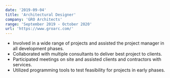 ```yaml
---
date: '2019-09-04'
title: 'Architectural Designer'
company: 'GRO Architects'
range: 'September 2019 - October 2020'
url: 'https://www.groarc.com/'
---
```


- Involved in a wide range of projects and assisted the project manager in all development phases.
- Collaborated with multiple consultants to deliver best project to clients.
- Participated meetings on site and assisted clients and contractors with services.
- Utilized programming tools to test feasibility for projects in early phases.
